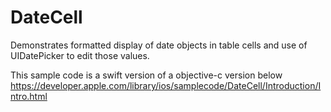 # DateCell
Demonstrates formatted display of date objects in table cells and use of UIDatePicker to edit those values.  

This sample code is a swift version of a objective-c version below  
https://developer.apple.com/library/ios/samplecode/DateCell/Introduction/Intro.html